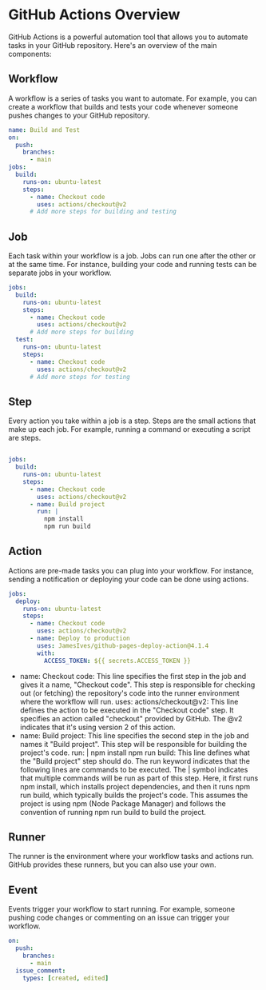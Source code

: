 # GitHub Actions Overview

GitHub Actions is a powerful automation tool that allows you to automate tasks in your GitHub repository. Here's an overview of the main components:

## Workflow

A workflow is a series of tasks you want to automate. For example, you can create a workflow that builds and tests your code whenever someone pushes changes to your GitHub repository.

```yaml
name: Build and Test
on:
  push:
    branches:
      - main
jobs:
  build:
    runs-on: ubuntu-latest
    steps:
      - name: Checkout code
        uses: actions/checkout@v2
      # Add more steps for building and testing
```
## Job
Each task within your workflow is a job. Jobs can run one after the other or at the same time. For instance, building your code and running tests can be separate jobs in your workflow.
```yaml
jobs:
  build:
    runs-on: ubuntu-latest
    steps:
      - name: Checkout code
        uses: actions/checkout@v2
      # Add more steps for building
  test:
    runs-on: ubuntu-latest
    steps:
      - name: Checkout code
        uses: actions/checkout@v2
      # Add more steps for testing
```

## Step
Every action you take within a job is a step. Steps are the small actions that make up each job. For example, running a command or executing a script are steps.

```yaml

jobs:
  build:
    runs-on: ubuntu-latest
    steps:
      - name: Checkout code
        uses: actions/checkout@v2
      - name: Build project
        run: |
          npm install
          npm run build
```

## Action
Actions are pre-made tasks you can plug into your workflow. For instance, sending a notification or deploying your code can be done using actions.

```yaml
jobs:
  deploy:
    runs-on: ubuntu-latest
    steps:
      - name: Checkout code
        uses: actions/checkout@v2
      - name: Deploy to production
        uses: JamesIves/github-pages-deploy-action@4.1.4
        with:
          ACCESS_TOKEN: ${{ secrets.ACCESS_TOKEN }}
```
- name: Checkout code: This line specifies the first step in the job and gives it a name, "Checkout code". This step is responsible for checking out (or fetching) the repository's code into the runner environment where the workflow will run.
uses: actions/checkout@v2: This line defines the action to be executed in the "Checkout code" step. It specifies an action called "checkout" provided by GitHub. The @v2 indicates that it's using version 2 of this action.
- name: Build project: This line specifies the second step in the job and names it "Build project". This step will be responsible for building the project's code.
run: | npm install npm run build: This line defines what the "Build project" step should do. The run keyword indicates that the following lines are commands to be executed. The | symbol indicates that multiple commands will be run as part of this step. Here, it first runs npm install, which installs project dependencies, and then it runs npm run build, which typically builds the project's code. This assumes the project is using npm (Node Package Manager) and follows the convention of running npm run build to build the project.


## Runner
The runner is the environment where your workflow tasks and actions run. GitHub provides these runners, but you can also use your own.

## Event
Events trigger your workflow to start running. For example, someone pushing code changes or commenting on an issue can trigger your workflow.

```yaml
on:
  push:
    branches:
      - main
  issue_comment:
    types: [created, edited]
```